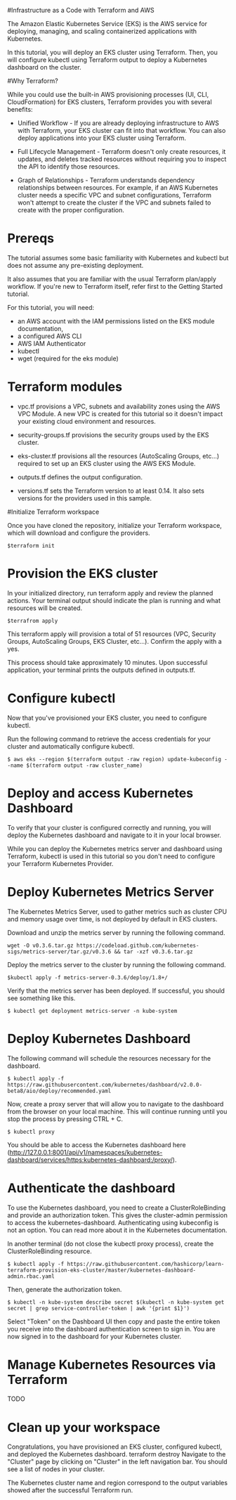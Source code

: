 #Infrastructure as a Code with Terraform and AWS

The Amazon Elastic Kubernetes Service (EKS) is the AWS service for deploying, managing, and scaling containerized applications with Kubernetes.

In this tutorial, you will deploy an EKS cluster using Terraform. Then, you will configure kubectl using Terraform output to deploy a Kubernetes dashboard on the cluster.


#Why Terraform?

While you could use the built-in AWS provisioning processes (UI, CLI, CloudFormation) for EKS clusters, Terraform provides you with several benefits:

- Unified Workflow - If you are already deploying infrastructure to AWS with Terraform, your EKS cluster can fit into that workflow. You can also deploy applications into your EKS cluster using Terraform.

- Full Lifecycle Management - Terraform doesn't only create resources, it updates, and deletes tracked resources without requiring you to inspect the API to identify those resources.

- Graph of Relationships - Terraform understands dependency relationships between resources. For example, if an AWS Kubernetes cluster needs a specific VPC and subnet configurations, Terraform won't attempt to create the cluster if the VPC and subnets failed to create with the proper configuration.


# Prereqs

The tutorial assumes some basic familiarity with Kubernetes and kubectl but does not assume any pre-existing deployment.

It also assumes that you are familiar with the usual Terraform plan/apply workflow. If you're new to Terraform itself, refer first to the Getting Started tutorial.

For this tutorial, you will need:

- an AWS account with the IAM permissions listed on the EKS module documentation,
- a configured AWS CLI
- AWS IAM Authenticator
- kubectl
- wget (required for the eks module)

# Terraform modules
- vpc.tf provisions a VPC, subnets and availability zones using the AWS VPC Module. A new VPC is created for this tutorial so it doesn't impact your existing cloud environment and resources.

- security-groups.tf provisions the security groups used by the EKS cluster.

- eks-cluster.tf provisions all the resources (AutoScaling Groups, etc...) required to set up an EKS cluster using the AWS EKS Module.

- outputs.tf defines the output configuration.

- versions.tf sets the Terraform version to at least 0.14. It also sets versions for the providers used in this sample.


#Initialize Terraform workspace

Once you have cloned the repository, initialize your Terraform workspace, which will download and configure the providers.
```
$terraform init
```

# Provision the EKS cluster

In your initialized directory, run terraform apply and review the planned actions. Your terminal output should indicate the plan is running and what resources will be created.
```
$terrafrom apply
```
This terraform apply will provision a total of 51 resources (VPC, Security Groups, AutoScaling Groups, EKS Cluster, etc...). Confirm the apply with a yes.

This process should take approximately 10 minutes. Upon successful application, your terminal prints the outputs defined in outputs.tf.


# Configure kubectl
Now that you've provisioned your EKS cluster, you need to configure kubectl.

Run the following command to retrieve the access credentials for your cluster and automatically configure kubectl.
```
$ aws eks --region $(terraform output -raw region) update-kubeconfig --name $(terraform output -raw cluster_name)
```

# Deploy and access Kubernetes Dashboard
To verify that your cluster is configured correctly and running, you will deploy the Kubernetes dashboard and navigate to it in your local browser.

While you can deploy the Kubernetes metrics server and dashboard using Terraform, kubectl is used in this tutorial so you don't need to configure your Terraform Kubernetes Provider.


# Deploy Kubernetes Metrics Server
The Kubernetes Metrics Server, used to gather metrics such as cluster CPU and memory usage over time, is not deployed by default in EKS clusters.

Download and unzip the metrics server by running the following command.
```
wget -O v0.3.6.tar.gz https://codeload.github.com/kubernetes-sigs/metrics-server/tar.gz/v0.3.6 && tar -xzf v0.3.6.tar.gz
```
Deploy the metrics server to the cluster by running the following command.
```
$kubectl apply -f metrics-server-0.3.6/deploy/1.8+/
```

Verify that the metrics server has been deployed. If successful, you should see something like this.
```
$ kubectl get deployment metrics-server -n kube-system
```

# Deploy Kubernetes Dashboard
The following command will schedule the resources necessary for the dashboard.
```
$ kubectl apply -f https://raw.githubusercontent.com/kubernetes/dashboard/v2.0.0-beta8/aio/deploy/recommended.yaml
```
Now, create a proxy server that will allow you to navigate to the dashboard from the browser on your local machine. This will continue running until you stop the process by pressing CTRL + C.
```
$ kubectl proxy
```
You should be able to access the Kubernetes dashboard here (http://127.0.0.1:8001/api/v1/namespaces/kubernetes-dashboard/services/https:kubernetes-dashboard:/proxy/).

# Authenticate the dashboard
To use the Kubernetes dashboard, you need to create a ClusterRoleBinding and provide an authorization token. This gives the cluster-admin permission to access the kubernetes-dashboard. Authenticating using kubeconfig is not an option. You can read more about it in the Kubernetes documentation.

In another terminal (do not close the kubectl proxy process), create the ClusterRoleBinding resource.
```
$ kubectl apply -f https://raw.githubusercontent.com/hashicorp/learn-terraform-provision-eks-cluster/master/kubernetes-dashboard-admin.rbac.yaml
```
Then, generate the authorization token.
```
$ kubectl -n kube-system describe secret $(kubectl -n kube-system get secret | grep service-controller-token | awk '{print $1}')
```
Select "Token" on the Dashboard UI then copy and paste the entire token you receive into the dashboard authentication screen to sign in. You are now signed in to the dashboard for your Kubernetes cluster.


# Manage Kubernetes Resources via Terraform
TODO

# Clean up your workspace
Congratulations, you have provisioned an EKS cluster, configured kubectl, and deployed the Kubernetes dashboard.
terraform destroy
Navigate to the "Cluster" page by clicking on "Cluster" in the left navigation bar. You should see a list of nodes in your cluster.

The Kubernetes cluster name and region correspond to the output variables showed after the successful Terraform run.



